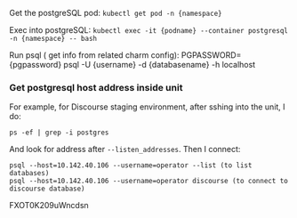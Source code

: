 Get the postgreSQL pod:
`kubectl get pod -n {namespace}`

Exec into postgreSQL:
`kubectl exec -it {podname} --container postgresql -n {namespace} -- bash`

Run psql ( get info from related charm config):
PGPASSWORD={pgpassword} psql -U {username} -d {databasename} -h localhost

### Get postgresql host address inside unit
For example, for Discourse staging environment, after sshing into the unit, I do:
```
ps -ef | grep -i postgres
```
And look for address after `--listen_addresses`. Then I connect:
```
psql --host=10.142.40.106 --username=operator --list (to list databases)
psql --host=10.142.40.106 --username=operator discourse (to connect to discourse database)
```

FXOT0K209uWncdsn